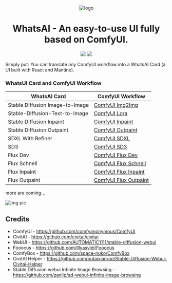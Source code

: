<div align="center">

![logo](https://github.com/user-attachments/assets/0b23e781-d06f-4000-9b63-a5ff429d09a1)

# WhatsAI - An easy-to-use UI fully based on ComfyUI.

[license]: https://img.shields.io/github/license/benchiong/whatsai-client
[release-version]: https://img.shields.io/github/v/tag/benchiong/whatsai-client

[![][license]](https://github.com/benchiong/whatsai-client/blob/main/LICENSE)
[![][release-version]](https://github.com/benchiong/whatsai-client/releases/latest)

</div>

Simply put: You can translate any ComfyUI workflow into a WhatsAI Card (a UI built with React and Mantine).

### WhatsUI Card and ComfyUI Workflow
| WhatsAI Card              |  ComfyUI Workflow |
| ---------------------- |  ----------- |
| Stable Diffusion Image-to-Image|  [ComfyUI Img2Img](https://comfyanonymous.github.io/ComfyUI_examples/img2img/)     |
| Stable-Diffusion-Text-to-Image | [ComfyUI Lora](https://comfyanonymous.github.io/ComfyUI_examples/lora/)  |
| Stable Diffusion Inpaint   | [ComfyUI Inpaint](https://comfyanonymous.github.io/ComfyUI_examples/inpaint/)   |
| Stable Diffusion Outpaint  | [ComfyUI Outpaint](https://comfyanonymous.github.io/ComfyUI_examples/inpaint/#outpainting)    |
| SDXL With Refiner              | [ComfyUI SDXL](https://comfyanonymous.github.io/ComfyUI_examples/sdxl/)    |
| SD3                            | [ComfyUI SD3](https://comfyanonymous.github.io/ComfyUI_examples/sd3/) |
| Flux Dev                       | [ComfyUI Flux Dev](https://comfyanonymous.github.io/ComfyUI_examples/flux/#flux-dev)     |
| Flux Schnell                   | [ComfyUI Flux Schnell](https://comfyanonymous.github.io/ComfyUI_examples/flux/#flux-schnell)  |
| Flux Inpaint    | [ComfyUI Flux Inpaint](https://comfyanonymous.github.io/ComfyUI_examples/flux/#fill-inpainting-model)   |
| Flux Outpaint   | [ComfyUI Flux Outpaint](https://comfyanonymous.github.io/ComfyUI_examples/flux/#fill-inpainting-model)    |

more are coming... 

![img pic](https://github.com/user-attachments/assets/bb3ad826-ff9a-4b0a-bf30-e5b82da9a9a6)


## Credits
- ComfyUI - https://github.com/comfyanonymous/ComfyUI
- CivitAI - https://github.com/civitai/civitai
- WebUI   - https://github.com/AUTOMATIC1111/stable-diffusion-webui
- Fooocus - https://github.com/lllyasviel/Fooocus
- ComfyBox - https://github.com/space-nuko/ComfyBox
- CivitAI Helper - https://github.com/butaixianran/Stable-Diffusion-Webui-Civitai-Helper
- Stable Diffusion webui Infinite Image Browsing - https://github.com/zanllp/sd-webui-infinite-image-browsing

